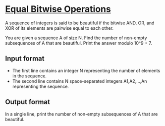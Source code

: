 # [Equal Bitwise Operations][link]

A sequence of integers is said to be beautiful if the bitwise AND, OR, and XOR of its elements are pairwise equal to each other.

You are given a sequence A of size N. Find the number of non-empty subsequences of A that are beautiful. Print the answer modulo 10^9 + 7.

## Input format

- The first line contains an integer N representing the number of elements in the sequence.
- The second line contains N space-separated integers A1,A2,...,An representing the sequence.

## Output format

In a single line, print the number of non-empty subsequences of A that are beautiful.

[link]: https://www.hackerearth.com/practice/basic-programming/implementation/basics-of-implementation/practice-problems/algorithm/equal-bitwise-operations-33fa5acd/
